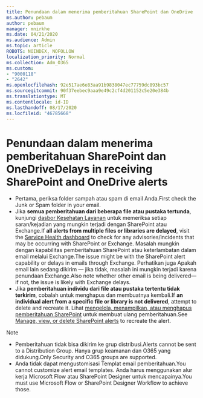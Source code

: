 ```yaml
---
title: Penundaan dalam menerima pemberitahuan SharePoint dan OneDrive
ms.author: pebaum
author: pebaum
manager: mnirkhe
ms.date: 04/21/2020
ms.audience: Admin
ms.topic: article
ROBOTS: NOINDEX, NOFOLLOW
localization_priority: Normal
ms.collection: Adm_O365
ms.custom:
- "9000118"
- "2642"
ms.openlocfilehash: 92e517ae6e83aa91b9838047ec77759dc893bc57
ms.sourcegitcommit: 90f37eebec9aaa9e49c2cf4d201152c5e20e384b
ms.translationtype: MT
ms.contentlocale: id-ID
ms.lasthandoff: 08/17/2020
ms.locfileid: "46785668"
---
```

# <a name="delays-in-receiving-sharepoint-and-onedrive-alerts"></a><span data-ttu-id="0e25b-102">Penundaan dalam menerima pemberitahuan SharePoint dan OneDrive</span><span class="sxs-lookup"><span data-stu-id="0e25b-102">Delays in receiving SharePoint and OneDrive alerts</span></span>

- <span data-ttu-id="0e25b-103">Pertama, periksa folder sampah atau spam di email Anda.</span><span class="sxs-lookup"><span data-stu-id="0e25b-103">First check the Junk or Spam folder in your email.</span></span>
- <span data-ttu-id="0e25b-104">Jika **semua pemberitahuan dari beberapa file atau pustaka tertunda**, kunjungi [dasbor Kesehatan Layanan](https://portal.office.com/adminportal/home?ref=/servicehealth) untuk memeriksa setiap saran/kejadian yang mungkin terjadi dengan SharePoint atau Exchange.</span><span class="sxs-lookup"><span data-stu-id="0e25b-104">If **all alerts from multiple files or libraries are delayed**, visit the [Service Health dashboard](https://portal.office.com/adminportal/home?ref=/servicehealth) to check for any advisories/incidents that may be occurring with SharePoint or Exchange.</span></span> <span data-ttu-id="0e25b-105">Masalah mungkin dengan kapabilitas pemberitahuan SharePoint atau keterlambatan dalam email melalui Exchange.</span><span class="sxs-lookup"><span data-stu-id="0e25b-105">The issue might be with the SharePoint alert capability or delays in emails through Exchange.</span></span> <span data-ttu-id="0e25b-106">Perhatikan juga Apakah email lain sedang dikirim — jika tidak, masalah ini mungkin terjadi karena penundaan Exchange.</span><span class="sxs-lookup"><span data-stu-id="0e25b-106">Also note whether other email is being delivered—if not, the issue is likely with Exchange delays.</span></span>
- <span data-ttu-id="0e25b-107">Jika **pemberitahuan individu dari file atau pustaka tertentu tidak terkirim**, cobalah untuk menghapus dan membuatnya kembali.</span><span class="sxs-lookup"><span data-stu-id="0e25b-107">If **an individual alert from a specific file or library is not delivered**, attempt to delete and recreate it.</span></span> <span data-ttu-id="0e25b-108">Lihat [mengelola, menampilkan, atau menghapus pemberitahuan SharePoint](https://support.microsoft.com/office/99dfb19c-9a90-4a8c-aba1-aa8c8afb0de2) untuk membuat ulang pemberitahuan.</span><span class="sxs-lookup"><span data-stu-id="0e25b-108">See [Manage, view, or delete SharePoint alerts](https://support.microsoft.com/office/99dfb19c-9a90-4a8c-aba1-aa8c8afb0de2) to recreate the alert.</span></span>

> [!NOTE]
> - <span data-ttu-id="0e25b-109">Pemberitahuan tidak bisa dikirim ke grup distribusi.</span><span class="sxs-lookup"><span data-stu-id="0e25b-109">Alerts cannot be sent to a Distribution Group.</span></span> <span data-ttu-id="0e25b-110">Hanya grup keamanan dan O365 yang didukung.</span><span class="sxs-lookup"><span data-stu-id="0e25b-110">Only Security and O365 groups are supported.</span></span>
> - <span data-ttu-id="0e25b-111">Anda tidak dapat mengustomisasi Templat email pemberitahuan.</span><span class="sxs-lookup"><span data-stu-id="0e25b-111">You cannot customize alert email templates.</span></span> <span data-ttu-id="0e25b-112">Anda harus menggunakan alur kerja Microsoft Flow atau SharePoint Designer untuk mencapainya.</span><span class="sxs-lookup"><span data-stu-id="0e25b-112">You must use Microsoft Flow or SharePoint Designer Workflow to achieve those.</span></span>
